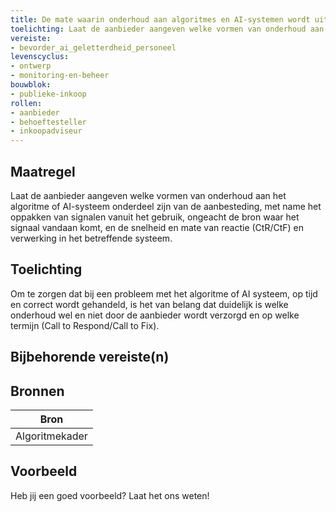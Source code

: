 ```yaml
---
title: De mate waarin onderhoud aan algoritmes en AI-systemen wordt uitgevoerd door aanbieder is onderdeel van de aanbesteding 
toelichting: Laat de aanbieder aangeven welke vormen van onderhoud aan het algoritme of AI-systeem onderdeel zijn van de aanbesteding, met name het oppakken van signalen vanuit het gebruik, ongeacht de bron waar het signaal vandaan komt, en de snelheid en mate van reactie (CtR/CtF) en verwerking in het betreffende systeem.
vereiste:
- bevorder_ai_geletterdheid_personeel
levenscyclus:
- ontwerp
- monitoring-en-beheer
bouwblok:
- publieke-inkoop
rollen:
- aanbieder
- behoeftesteller
- inkoopadviseur
---
```


<!-- tags -->
## Maatregel

Laat de aanbieder aangeven welke vormen van onderhoud aan het algoritme of AI-systeem onderdeel zijn van de aanbesteding, met name het oppakken van signalen vanuit het gebruik, ongeacht de bron waar het signaal vandaan komt, en de snelheid en mate van reactie (CtR/CtF) en verwerking in het betreffende systeem.

## Toelichting

Om te zorgen dat bij een probleem met het algoritme of AI systeem, op tijd en correct wordt gehandeld, is het van belang dat duidelijk is welke onderhoud wel en niet door de aanbieder wordt verzorgd en op welke termijn (Call to Respond/Call to Fix).


## Bijbehorende vereiste(n)

<!-- list_vereisten_on_maatregelen_page -->

## Bronnen

| Bron                        |
|-----------------------------|
|Algoritmekader|

## Voorbeeld

Heb jij een goed voorbeeld? Laat het ons weten!

